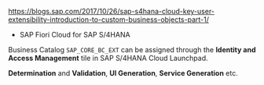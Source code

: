 https://blogs.sap.com/2017/10/26/sap-s4hana-cloud-key-user-extensibility-introduction-to-custom-business-objects-part-1/

* SAP Fiori Cloud for SAP S/4HANA

Business Catalog `SAP_CORE_BC_EXT` can be assigned through the **Identity and Access Management** tile in SAP S/4HANA Cloud Launchpad.

**Determination** and **Validation**, **UI Generation**, **Service Generation** etc.